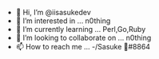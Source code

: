 - 👋 Hi, I’m @iisasukedev
- 👀 I’m interested in ... n0thing
- 🌱 I’m currently learning ... Perl,Go,Ruby
- 💞️ I’m looking to collaborate on ... n0thing
- 📫 How to reach me ... -/Sasuke 💎#8864

<!---
iisasukedev/iisasukedev is a ✨ special ✨ repository because its `README.md` (this file) appears on your GitHub profile.
You can click the Preview link to take a look at your changes.
--->
